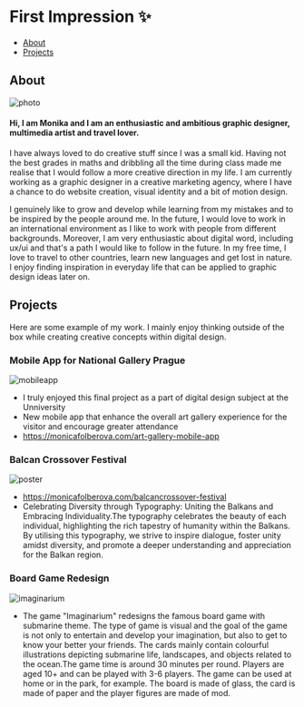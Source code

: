 # First Impression ✨

- [About](#about)
- [Projects](#projects)

## About
![photo](https://github.com/monica525/english-for-designer/assets/143282725/f47ee95f-4f8f-437e-87e1-c9ca33ed4acd)
#### Hi, I am Monika and I am an enthusiastic and ambitious graphic designer, multimedia artist and travel lover.
I have always loved to do creative stuff since I was a small kid. Having not the best grades in maths and dribbling all the time during class made me realise that I would follow a more creative direction in my life. I am currently working as a graphic designer in a creative marketing agency, where I have a chance to do website creation, visual identity and a bit of motion design.

I genuinely like to grow and develop while learning from my mistakes and to be inspired by the people around me. In the future, I would love to work in an international environment as I like to work with people from different backgrounds. Moreover, I am very enthusiastic about digital word, including ux/ui and that's a path I would like to follow in the future. In my free time, I love to travel to other countries, learn new languages and get lost in nature. I enjoy finding inspiration in everyday life that can be applied to graphic design ideas later on. 

## Projects
Here are some example of my work. I mainly enjoy thinking outside of the box while creating creative concepts within digital design. 
### Mobile App for National Gallery Prague
![mobileapp](https://github.com/monica525/english-for-designer/assets/143282725/9f2c62e9-df88-4c33-b32a-b5035b0a92cc)
- I truly enjoyed this final project as a part of digital design subject at the Unniversity
- New mobile app that enhance the overall art gallery experience for the visitor and encourage greater attendance
- https://monicafolberova.com/art-gallery-mobile-app


### Balcan Crossover Festival
![poster](https://github.com/monica525/english-for-designer/assets/143282725/40c218c1-eae2-4f2c-b161-fca0837dca43)
- https://monicafolberova.com/balcancrossover-festival
- Celebrating Diversity through Typography: Uniting the Balkans and Embracing Individuality.The typography celebrates the beauty of each individual, highlighting the rich tapestry of humanity within the Balkans. By utilising this typography, we strive to inspire dialogue, foster unity amidst diversity, and promote a deeper understanding and appreciation for the Balkan region.


### Board Game Redesign
![imaginarium](https://github.com/monica525/english-for-designer/assets/143282725/160d9c69-b23d-4d93-9a27-501461b713c1)
- The game "Imaginarium" redesigns the famous board game with submarine theme. The type of game is visual and the goal of the game is not only to entertain and develop your imagination, but also to get to know your better your friends. The cards mainly contain colourful illustrations depicting submarine life, landscapes, and objects related to the ocean.The game time is around 30 minutes per round. Players are aged 10+ and can be played with 3-6 players. The game can be used at home or in the park, for example. The board is made of glass, the card is made of paper and the player figures are made of mod.



